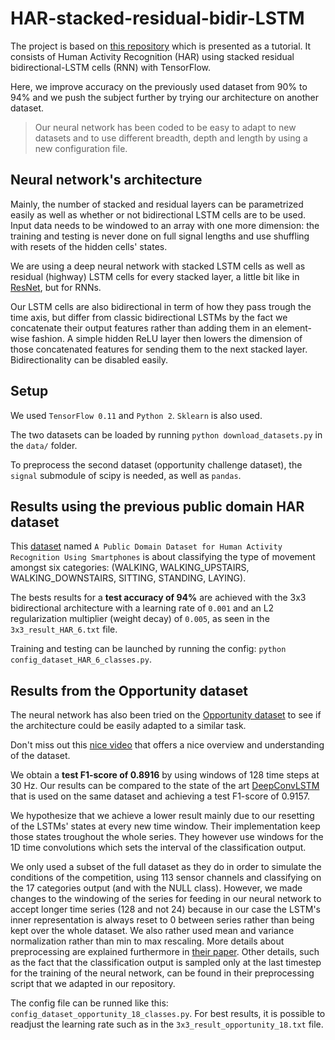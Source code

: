 # HAR-stacked-residual-bidir-LSTM

The project is based on [this repository](https://github.com/guillaume-chevalier/LSTM-Human-Activity-Recognition) which is presented as a tutorial. It consists of Human Activity Recognition (HAR) using stacked residual bidirectional-LSTM cells (RNN) with TensorFlow.

Here, we improve accuracy on the previously used dataset from 90% to 94% and we push the subject further by trying our architecture on another dataset.

> Our neural network has been coded to be easy to adapt to new datasets and to use different breadth, depth and length by using a new configuration file.

## Neural network's architecture

Mainly, the number of stacked and residual layers can be parametrized easily as well as whether or not bidirectional LSTM cells are to be used. Input data needs to be windowed to an array with one more dimension: the training and testing is never done on full signal lengths and use shuffling with resets of the hidden cells' states.

We are using a deep neural network with stacked LSTM cells as well as residual (highway) LSTM cells for every stacked layer, a little bit like in [ResNet](https://research.googleblog.com/2016/08/improving-inception-and-image.html), but for RNNs.

Our LSTM cells are also bidirectional in term of how they pass trough the time axis, but differ from classic bidirectional LSTMs by the fact we concatenate their output features rather than adding them in an element-wise fashion. A simple hidden ReLU layer then lowers the dimension of those concatenated features for sending them to the next stacked layer. Bidirectionality can be disabled easily.


## Setup

We used `TensorFlow 0.11` and `Python 2`. `Sklearn` is also used.

The two datasets can be loaded by running `python download_datasets.py` in the `data/` folder.

To preprocess the second dataset (opportunity challenge dataset), the `signal` submodule of scipy is needed, as well as `pandas`.


## Results using the previous public domain HAR dataset

This [dataset](https://archive.ics.uci.edu/ml/datasets/Human+Activity+Recognition+Using+Smartphones) named `A Public Domain Dataset for Human Activity Recognition Using Smartphones` is about classifying the type of movement amongst six categories:
(WALKING, WALKING_UPSTAIRS, WALKING_DOWNSTAIRS, SITTING, STANDING, LAYING).

The bests results for a **test accuracy of 94%** are achieved with the 3x3 bidirectional architecture with a learning rate of `0.001` and an L2 regularization multiplier (weight decay) of `0.005`, as seen in the `3x3_result_HAR_6.txt` file.

Training and testing can be launched by running the config: `python config_dataset_HAR_6_classes.py`.


## Results from the Opportunity dataset

The neural network has also been tried on the [Opportunity dataset](https://archive.ics.uci.edu/ml/datasets/OPPORTUNITY+Activity+Recognition) to see if the architecture could be easily adapted to a similar task.

Don't miss out this [nice video](https://www.youtube.com/watch?v=wzuKjjfYnu8) that offers a nice overview and understanding of the dataset.

We obtain a **test F1-score of 0.8916** by using windows of 128 time steps at 30 Hz. Our results can be compared to the state of the art [DeepConvLSTM](https://github.com/sussexwearlab/DeepConvLSTM) that is used on the same dataset and achieving a test F1-score of 0.9157.

We hypothesize that we achieve a lower result mainly due to our resetting of the LSTMs' states at every new time window. Their implementation keep those states troughout the whole series. They however use windows for the 1D time convolutions which sets the interval of the classification output.

We only used a subset of the full dataset as they do in order to simulate the conditions of the competition, using 113 sensor channels and classifying on the 17 categories output (and with the NULL class). However, we made changes to the windowing of the series for feeding in our neural network to accept longer time series (128 and not 24) because in our case the LSTM's inner representation is always reset to 0 between series rather than being kept over the whole dataset. We also rather used mean and variance normalization rather than min to max rescaling. More details about preprocessing are explained furthermore in [their paper](http://www.mdpi.com/1424-8220/16/1/115). Other details, such as the fact that the classification output is sampled only at the last timestep for the training of the neural network, can be found in their preprocessing script that we adapted in our repository.

The config file can be runned like this: `config_dataset_opportunity_18_classes.py`.
For best results, it is possible to readjust the learning rate such as in the `3x3_result_opportunity_18.txt` file.
